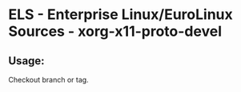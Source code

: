 # ELS - Enterprise Linux/EuroLinux Sources - xorg-x11-proto-devel 
## Usage:
  Checkout branch or tag.
